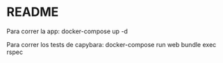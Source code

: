 # README

Para correr la app: docker-compose up -d

Para correr los tests de capybara: docker-compose run web bundle exec rspec

